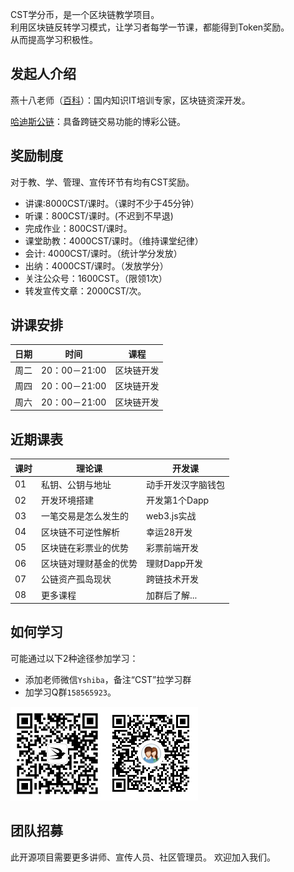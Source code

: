 CST学分币，是一个区块链教学项目。    
利用区块链反转学习模式，让学习者每学一节课，都能得到Token奖励。  
从而提高学习积极性。

## 发起人介绍
燕十八老师（[百科](https://baike.baidu.com/item/%E7%87%95%E5%8D%81%E5%85%AB/6890529)）：国内知识IT培训专家，区块链资深开发。

[哈迪斯公链](https://www.hadeschain.org/)：具备跨链交易功能的博彩公链。

## 奖励制度
对于教、学、管理、宣传环节有均有CST奖励。
+ 讲课:8000CST/课时。（课时不少于45分钟）
+ 听课：800CST/课时。(不迟到不早退)
+ 完成作业：800CST/课时。
+ 课堂助教：4000CST/课时。（维持课堂纪律）
+ 会计: 4000CST/课时。（统计学分发放）
+ 出纳：4000CST/课时。（发放学分）
+ 关注公众号：1600CST。（限领1次）
+ 转发宣传文章：2000CST/次。

## 讲课安排

|日期|时间|课程|
|---|---|---|
|周二|20：00－21:00|区块链开发|
|周四|20：00－21:00|区块链开发|
|周六|20：00－21:00|区块链开发|

## 近期课表
|课时|理论课|开发课|
|---|---|---|
|01|私钥、公钥与地址|动手开发汉字脑钱包
|02|开发环境搭建|开发第1个Dapp
|03|一笔交易是怎么发生的|web3.js实战
|04|区块链不可逆性解析|幸运28开发
|05|区块链在彩票业的优势|彩票前端开发|
|06|区块链对理财基金的优势|理财Dapp开发|
|07|公链资产孤岛现状|跨链技术开发|
|08|更多课程|加群后了解...|

## 如何学习
可能通过以下2种途径参加学习：
+ 添加老师微信`Yshiba`，备注“CST”拉学习群
+ 加学习Q群`158565923`。

![](./img/wx.jpg)![](./img/qqqun.png)

## 团队招募
此开源项目需要更多讲师、宣传人员、社区管理员。
欢迎加入我们。